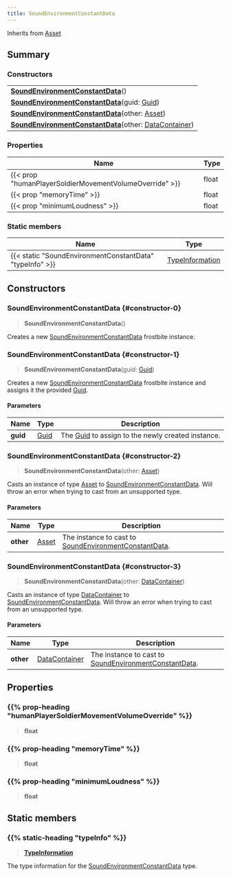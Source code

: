 ```yaml
---
title: SoundEnvironmentConstantData
---
```


Inherits from [Asset](/vext/ref/fb/asset)

## Summary

### Constructors

|  |
| --- |
| **[SoundEnvironmentConstantData](#constructor-0)**() |
| **[SoundEnvironmentConstantData](#constructor-1)**(guid: [Guid](/vext/ref/shared/type/guid)) |
| **[SoundEnvironmentConstantData](#constructor-2)**(other: [Asset](/vext/ref/fb/asset)) |
| **[SoundEnvironmentConstantData](#constructor-3)**(other: [DataContainer](/vext/ref/shared/type/datacontainer)) |

### Properties

| Name | Type |
| ---- | ---- |
| {{< prop "humanPlayerSoldierMovementVolumeOverride" >}} | float |
| {{< prop "memoryTime" >}} | float |
| {{< prop "minimumLoudness" >}} | float |

### Static members

| Name | Type |
| ---- | ---- |
| {{< static "SoundEnvironmentConstantData" "typeInfo" >}} | [TypeInformation](/vext/ref/shared/type/typeinformation) |

## Constructors

### SoundEnvironmentConstantData {#constructor-0}

> **SoundEnvironmentConstantData**()

Creates a new [SoundEnvironmentConstantData](/vext/ref/fb/soundenvironmentconstantdata) frostbite instance.

### SoundEnvironmentConstantData {#constructor-1}

> **SoundEnvironmentConstantData**(guid: [Guid](/vext/ref/shared/type/guid))

Creates a new [SoundEnvironmentConstantData](/vext/ref/fb/soundenvironmentconstantdata) frostbite instance and assigns it the provided [Guid](/vext/ref/shared/type/guid).

#### Parameters

| Name | Type | Description |
| ---- | ---- | ----------- |
| **guid** | [Guid](/vext/ref/shared/type/guid) | The [Guid](/vext/ref/shared/type/guid) to assign to the newly created instance. |

### SoundEnvironmentConstantData {#constructor-2}

> **SoundEnvironmentConstantData**(other: [Asset](/vext/ref/fb/asset))

Casts an instance of type [Asset](/vext/ref/fb/asset) to [SoundEnvironmentConstantData](/vext/ref/fb/soundenvironmentconstantdata). Will throw an error when trying to cast from an unsupported type.

#### Parameters

| Name | Type | Description |
| ---- | ---- | ----------- |
| **other** | [Asset](/vext/ref/fb/asset) | The instance to cast to [SoundEnvironmentConstantData](/vext/ref/fb/soundenvironmentconstantdata). |

### SoundEnvironmentConstantData {#constructor-3}

> **SoundEnvironmentConstantData**(other: [DataContainer](/vext/ref/shared/type/datacontainer))

Casts an instance of type [DataContainer](/vext/ref/shared/type/datacontainer) to [SoundEnvironmentConstantData](/vext/ref/fb/soundenvironmentconstantdata). Will throw an error when trying to cast from an unsupported type.

#### Parameters

| Name | Type | Description |
| ---- | ---- | ----------- |
| **other** | [DataContainer](/vext/ref/shared/type/datacontainer) | The instance to cast to [SoundEnvironmentConstantData](/vext/ref/fb/soundenvironmentconstantdata). |

## Properties

### {{% prop-heading "humanPlayerSoldierMovementVolumeOverride" %}}

> **float**

### {{% prop-heading "memoryTime" %}}

> **float**

### {{% prop-heading "minimumLoudness" %}}

> **float**

## Static members

### {{% static-heading "typeInfo" %}}

> **[TypeInformation](/vext/ref/shared/type/typeinformation)**

The type information for the [SoundEnvironmentConstantData](/vext/ref/fb/soundenvironmentconstantdata) type.

